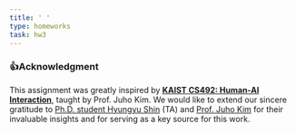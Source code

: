 ```yaml
---
title: ' '
type: homeworks
task: hw3
---
```


### 👍Acknowledgment

This assignment was greatly inspired by [**KAIST CS492: Human-AI Interaction**](https://hai.kixlab.org/assignments), taught by Prof. Juho Kim. We would like to extend our sincere gratitude to [Ph.D. student Hyungyu Shin](https://hyungyu.com/) (TA) and [Prof. Juho Kim](https://juhokim.com/) for their invaluable insights and for serving as a key source for this work.